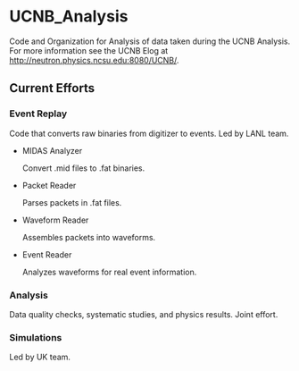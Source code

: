 UCNB_Analysis
=============

Code and Organization for Analysis of data taken during the UCNB Analysis.  For more information see the UCNB Elog at http://neutron.physics.ncsu.edu:8080/UCNB/.  


Current Efforts
---------------

### Event Replay

Code that converts raw binaries from digitizer to events.  Led by LANL team.

* MIDAS Analyzer

  Convert .mid files to .fat binaries.

* Packet Reader

  Parses packets in .fat files.

* Waveform Reader

  Assembles packets into waveforms.

* Event Reader

  Analyzes waveforms for real event information.

### Analysis

Data quality checks, systematic studies, and physics results. Joint effort.

### Simulations

Led by UK team.